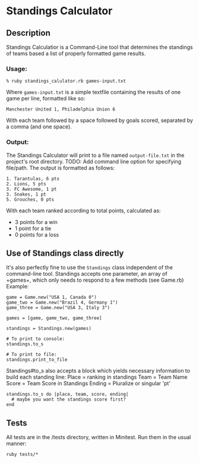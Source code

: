 # Standings Calculator

## Description
Standings Calculatior is a Command-Line tool that determines 
the standings of teams based a list of properly formatted game results.

### Usage: 

```
% ruby standings_calulator.rb games-input.txt
```

Where ```games-input.txt``` is a simple textfile containing the results of one game per line, formatted like so:

```
Manchester United 1, Philadelphia Union 6
```

With each team followed by a space followed by goals scored, separated by a comma (and one space).


### Output:

The Standings Calculator will print to a file named ```output-file.txt``` in the project's root directory.
TODO: Add command line option for specifying file/path.
The output is formatted as follows:

```
1. Tarantulas, 6 pts
2. Lions, 5 pts
3. FC Awesome, 1 pt
3. Snakes, 1 pt
5. Grouches, 0 pts

```

With each team ranked according to total points, calculated as:
- 3 points for a win
- 1 point for a tie
- 0 points for a loss


## Use of Standings class directly

It's also perfectly fine to use the ```Standings``` class independent of the command-line tool.
Standings accepts one parameter, an array of +games+, 
which only needs to respond to a few methods (see Game.rb)
Example: 

```
game = Game.new("USA 1, Canada 0")
game_two = Game.new("Brazil 4, Germany 1")
game_three = Game.new("USA 3, Italy 3")

games = [game, game_two, game_three]

standings = Standings.new(games)

# To print to console:
standings.to_s

# To print to file:
standings.print_to_file
```

Standings#to_s also accepts a block which yields necessary information to build each standing line:
Place = ranking in standings
Team = Team Name
Score = Team Score in Standings
Ending = Pluralize or singular 'pt'

```
standings.to_s do |place, team, score, ending|
  # maybe you want the standings score first?
end
```


## Tests

All tests are in the /tests directory, written in Minitest. 
Run them in the usual manner:
```
ruby tests/*
```
